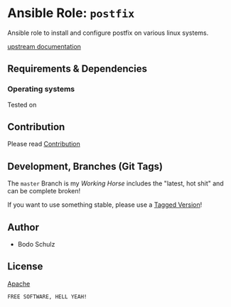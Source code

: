 
# Ansible Role:  `postfix`

Ansible role to install and configure postfix on various linux systems.

[upstream documentation ](http://www.postfix.org/postconf.5.html)

## Requirements & Dependencies


### Operating systems

Tested on


## Contribution

Please read [Contribution](CONTRIBUTING.md)

## Development,  Branches (Git Tags)

The `master` Branch is my *Working Horse* includes the "latest, hot shit" and can be complete broken!

If you want to use something stable, please use a [Tagged Version](https://gitlab.com/bodsch/ansible-postfix/-/tags)!


## Author

- Bodo Schulz

## License

[Apache](LICENSE)

`FREE SOFTWARE, HELL YEAH!`
